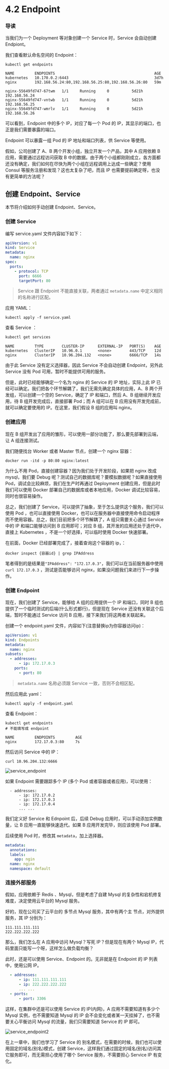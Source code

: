 # 4.2 Endpoint

### 导读

当我们为一个 Deployment 等对象创建一个 Service 时，Service 会自动创建 Endpiont。

我们查看默认命名空间的 Endpoint：

```shell
kubectl get endpoints
```

```text
NAME         ENDPOINTS                                            AGE
kubernetes   10.170.0.2:6443                                      3d7h
nginx        192.168.56.24:80,192.168.56.25:80,192.168.56.26:80   59m
```

```
nginx-55649fd747-67twm   1/1     Running     0          5d21h   192.168.56.24 
nginx-55649fd747-vntwb   1/1     Running     0          5d21h   192.168.56.25   
nginx-55649fd747-wmrlv   1/1     Running     0          5d21h   192.168.56.26   
```

可以看到，Endpoint 中的多个 IP，对应了每一个 Pod 的 IP，其显示的端口，也正是我们需要暴露的端口。

Endpoint 可以暴露一组 Pod 的 IP 地址和端口列表，供 Service 等使用。



假如，公司创建了 A、B 两个开发小组，独立开发一个产品，其中 A 应用依赖 B 应用，需要通过远程访问获取 B 中的数据。由于两个小组都刚刚成立，各方面都还没有确定，我们如何在尽快为两个小组在远程调用上达成一些确定？使用 Consul 等服务注册和发现？这也太复杂了吧，而且 IP 也需要提前确定呀，也没有更简单的方法呢？



## 创建 Endpoint、Service

本节将介绍如何手动创建 Endpoint、Service。



### 创建 Service

编写 service.yaml 文件内容如下如下：

```yaml
apiVersion: v1
kind: Service
metadata:
  name: nginx
spec:
  ports:
    - protocol: TCP
      port: 6666
      targetPort: 80
```

> Service 跟 Endpoint 不能直接关联，两者通过 `metadata.name` 中定义相同的名称进行区配。



应用 YAML：

```shell
kubectl apply -f service.yaml
```

查看 Service ：

```sh
kubectl get services
```

```text
NAME         TYPE        CLUSTER-IP      EXTERNAL-IP   PORT(S)    AGE
kubernetes   ClusterIP   10.96.0.1       <none>        443/TCP    12d
nginx        ClusterIP   10.96.204.132   <none>        6666/TCP   14s
```

由于此 Service 没有定义选择器，因此 Service 不会自动创建 Endpoint，另外此 Service 没有 Pod 可用，暂时不能提供可用的服务。

但是，此时已经能够确定一个名为 nginx 的 Service 的 IP 地址，实际上此 IP 已经可以确定。我们把各个环节解耦了，我们无需先确定具体的应用，A、B 两个开发组，可以创建一个空的 Service，确定了 IP 和端口，然后 A、B 组继续开发应用，待 B 组开发完成后，直接部署 Pod；而 A 组可以在 B 应用没有开发完成前，就可以确定要使用的 IP。在这里，我们假设 B 组的应用叫 nginx。



### 创建应用

现在 B 组开发出了应用的雏形，可以使用一部分功能了，那么要先部署到云端，让 A 组连接测试。

我们随便找台 Worker 或者 Master 节点，创建一个 nginx 容器：

```shell
docker run -itd -p 80:80 nginx:latest
```



为什么不用 Pod，直接创建容器？因为我们处于开发阶段，如果把 nginx 改成 mysql，我们要 Debug 呢？测试自己的数据库呢？要模拟数据呢？如果直接使用 Pod，调试会比较麻烦，我们在生产时再通过 Deployment 创建应用，但是此时我们可以使用 Docker 部署自己的数据库或者本地应用，Docker 调试比较容易，同时也很容易操作。



总之，我们创建了 Service，可以提供了抽象，至于怎么提供这个服务，我们可以使用 Pod ，也可以直接使用 Docker，也可以在服务器中直接使用命令启动程序而不使用容器。总之，我们目前把多个环节解耦了，A 组只需要关心通过 Service 中的 IP 和端口能够访问到 B 应用即可；对应 B 组，其开发的应用还处于迭代中，直接上 Kubernetes ，不是一个好选择，可以临时使用 Docker 快速部署。



在前面，Docker 已经部署完成了，接着查询这个容器的 ip，：

```shell
docker inspect {容器id} | grep IPAddress
```

笔者得到的是结果是`"IPAddress": "172.17.0.3"`，我们可以在当前服务器中使用 `curl 172.17.0.3` ，测试是否能够访问 nginx，如果没问题我们来进行下一步操作。



### 创建 Endpoint

现在，我们创建了 Service，能够给 A 组的应用提供一个 IP 和端口，同时 B 组也提供了一个临时测试的后端(什么形式都行)，但是现在 Service 还没有关联这个后端，暂时不能通过 Service 访问 B 应用，接下来我们将这两者关联起来。



创建一个 endpoint.yaml 文件，内容如下(注意替换ip为你容器访问ip)：

```yaml
apiVersion: v1
kind: Endpoints
metadata:
  name: nginx
subsets:
  - addresses:
      - ip: 172.17.0.3
    ports:
      - port: 80
```

> `metadata.name` 名称必须跟 Service 一致，否则不会相区配。



然后应用此 yaml：

```shell
kubectl apply -f endpoint.yaml
```

查看 Endpoint：

```shell
kubectl get endpoints
# 不能填写成 endpoint
```

```shell
NAME         ENDPOINTS         AGE
nginx        172.17.0.3:80     7s
```



然后访问 Service 中的 IP：

```shell
curl 10.96.204.132:6666
```

![service_endpoint](./.images/service_endpoint.png)



如果 Endpoint 需要跟踪多个 IP (多个 Pod 或者容器或者应用)，可以使用：

```text
  - addresses:
      - ip: 172.17.0.2
      - ip: 172.17.0.3
      - ip: 172.17.0.4
      ... ...
```

我们定义好 Service 和 Ednpoint 后，后续 Debug 应用时，可以手动添加实例数量，让 B 应用一直能够快速迭代。如果 B 应用开发完毕，则应该使用 Pod 部署。

后续使用 Pod 时，修改其 `metadata`，加上选择器。

```YAML
metadata:
  annotations:
  labels:
    app: ngin
  name: nginx
  namespace: default
```



### 连接外部服务

假如，应用依赖于 Redis 、Mysql，但是考虑了自建 Mysql 的复杂性和宕机修复难度，决定使用云平台的 Mysql 服务。

好的，现在公司买了云平台的 多节点 Mysql 服务，其中有两个主 节点，对外提供服务，其 IP 分别为：

```
111.111.111.111
222.222.222.222
```



那么，我们怎么在 A 应用中访问 Mysql？写死 IP？但是现在有两个 Mysql IP，代码里面只能写一个呀，这样怎么做负载均衡？

此时，还是可以使用 Service、Endpoint 的。无非就是在 Endpoint 的 IP 列表中，使用公网 IP。

```YAML
  - addresses:
      - ip: 111.111.111.111
      - ip: 222.222.222.222
      ... ...
  - ports: 
      - port: 3306
```



这样，在集群中还是可以使用 Service 的 IP(内网)，A 应用不需要知道有多少个 Mysql 实例，也不需要知道 Mysql 的 IP 会不会变化或者某一天挂掉了，也不需要关心平衡访问 Mysql 的流量，我们只需要知道 Service 的 IP 即可。

![service_endpoint2](./.images/service_endpoint2.png)



在上一章中，我们也学习了 Service 的 别名模式，在需要的时候，我们也可以使用固定的域名(别名)模式，创建 Service，这样我们通过固定的域名(别名)访问其它服务即可，而无需担心使用了哪个 Service 服务，不需要担心 Service IP 有变化。